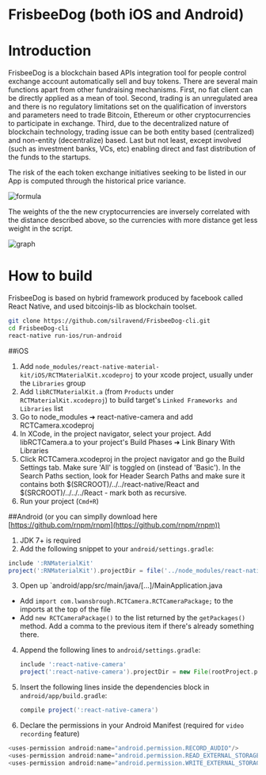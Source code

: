 FrisbeeDog (both iOS and Android)
=========================

# Introduction
FrisbeeDog is a blockchain based APIs integration tool for people control exchange account automatically sell and buy tokens. There are several main functions apart from other fundraising mechanisms. First, no fiat client can be directly applied as a mean of tool. Second, trading is an unregulated area and there is no regulatory limitations set on the qualification of inverstors and parameters need to trade Bitcoin, Ethereum or other cryptocurrencies to participate in exchange. Third, due to the decentralized nature of blockchain technology, trading issue can be both entity based (centralized) and non-entity (decentralize) based. Last but not least, except involved (such as investment banks, VCs, etc) enabling direct and fast distribution of the funds to the startups.

The risk of the each token exchange initiatives seeking to be listed in our App is computed through the historical price variance.

![formula](https://github.com/silravend/FrisbeeDog-cli/blob/master/doc/formula.jpg)

The weights of the the new cryptocurrencies are inversely correlated with the distance described above, so the currencies with more distance get less weight in the script.

![graph](https://github.com/silravend/FrisbeeDog-cli/blob/master/doc/graph.jpg)

# How to build
FrisbeeDog is based on hybrid framework produced by facebook called React Native, and used bitcoinjs-lib as blockchain toolset.

```bash
git clone https://github.com/silravend/FrisbeeDog-cli.git
cd FrisbeeDog-cli
react-native run-ios/run-android
```

##iOS
1. Add `node_modules/react-native-material-kit/iOS/RCTMaterialKit.xcodeproj` to your xcode project, usually under the `Libraries` group
2. Add `libRCTMaterialKit.a` (from `Products` under `RCTMaterialKit.xcodeproj`) to build target's `Linked Frameworks and Libraries` list
3. Go to node_modules ➜ react-native-camera and add RCTCamera.xcodeproj
4. In XCode, in the project navigator, select your project. Add libRCTCamera.a to your project's Build Phases ➜ Link Binary With Libraries
5. Click RCTCamera.xcodeproj in the project navigator and go the Build Settings tab. Make sure 'All' is toggled on (instead of 'Basic'). In the Search Paths section, look for Header Search Paths and make sure it contains both $(SRCROOT)/../../react-native/React and $(SRCROOT)/../../../React - mark both as recursive.
6. Run your project (`Cmd+R`)

##Android (or you can simplly download here [https://github.com/rnpm/rnpm](https://github.com/rnpm/rnpm))
1. JDK 7+ is required
2. Add the following snippet to your `android/settings.gradle`:
  ```gradle
  include ':RNMaterialKit'
  project(':RNMaterialKit').projectDir = file('../node_modules/react-native-material-kit/android')
  ```
3. Open up `android/app/src/main/java/[...]/MainApplication.java
  - Add `import com.lwansbrough.RCTCamera.RCTCameraPackage;` to the imports at the top of the file
  - Add `new RCTCameraPackage()` to the list returned by the `getPackages()` method. Add a comma to the previous item if there's already something there.

4. Append the following lines to `android/settings.gradle`:

	```gradle
	include ':react-native-camera'
	project(':react-native-camera').projectDir = new File(rootProject.projectDir, 	'../node_modules/react-native-camera/android')
	```

5. Insert the following lines inside the dependencies block in `android/app/build.gradle`:

	```gradle
    compile project(':react-native-camera')
	```
6. Declare the permissions in your Android Manifest (required for `video recording` feature)

  ```java
  <uses-permission android:name="android.permission.RECORD_AUDIO"/>
  <uses-permission android:name="android.permission.READ_EXTERNAL_STORAGE" />
  <uses-permission android:name="android.permission.WRITE_EXTERNAL_STORAGE" />
  ```

